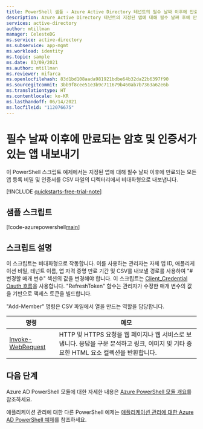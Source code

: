 ```yaml
---
title: PowerShell 샘플 - Azure Active Directory 테넌트의 필수 날짜 이후에 만료되는 비밀 및 인증서가 있는 앱을 내보냅니다.
description: Azure Active Directory 테넌트의 지정된 앱에 대해 필수 날짜 후에 만료되는 비밀 및 인증서가 있는 모든 앱을 내보내는 PowerShell 예제입니다.
services: active-directory
author: mtillman
manager: CelesteDG
ms.service: active-directory
ms.subservice: app-mgmt
ms.workload: identity
ms.topic: sample
ms.date: 03/09/2021
ms.author: mtillman
ms.reviewer: mifarca
ms.openlocfilehash: 83d1bd108aada981921bdbe64b32da22b6397f90
ms.sourcegitcommit: 3bb9f8cee51e3b9c711679b460ab7b7363a62e6b
ms.translationtype: HT
ms.contentlocale: ko-KR
ms.lasthandoff: 06/14/2021
ms.locfileid: "112076675"
---
```

# <a name="export-apps-with-secrets-and-certificates-expiring-beyond-the-required-date"></a>필수 날짜 이후에 만료되는 암호 및 인증서가 있는 앱 내보내기

이 PowerShell 스크립트 예제에서는 지정된 앱에 대해 필수 날짜 이후에 만료되는 모든 앱 등록 비밀 및 인증서를 CSV 파일의 디렉터리에서 비대화형으로 내보냅니다.

[!INCLUDE [quickstarts-free-trial-note](../../../../includes/quickstarts-free-trial-note.md)]

## <a name="sample-script"></a>샘플 스크립트

[!code-azurepowershell[main](~/powershell_scripts/application-management/export-apps-with-secrets-beyond-required.ps1 "Exports all apps with secrets and certificates expiring beyond the required date for the specified apps in your directory.")]

## <a name="script-explanation"></a>스크립트 설명

이 스크립트는 비대화형으로 작동합니다. 이를 사용하는 관리자는 자체 앱 ID, 애플리케이션 비밀, 테넌트 이름, 앱 자격 증명 만료 기간 및 CSV를 내보낼 경로를 사용하여 "#변경할 매개 변수" 섹션의 값을 변경해야 합니다.
이 스크립트는 [Client_Credential Oauth 흐름](../../develop/v2-oauth2-client-creds-grant-flow.md)을 사용합니다. "RefreshToken" 함수는 관리자가 수정한 매개 변수의 값을 기반으로 액세스 토큰을 빌드합니다.

"Add-Member" 명령은 CSV 파일에서 열을 만드는 역할을 담당합니다.

| 명령 | 메모 |
|---|---|
| [Invoke-WebRequest](/powershell/module/microsoft.powershell.utility/invoke-webrequest?view=powershell-7.1&preserve-view=true) | HTTP 및 HTTPS 요청을 웹 페이지나 웹 서비스로 보냅니다. 응답을 구문 분석하고 링크, 이미지 및 기타 중요한 HTML 요소 컬렉션을 반환합니다. |

## <a name="next-steps"></a>다음 단계

Azure AD PowerShell 모듈에 대한 자세한 내용은 [Azure PowerShell 모듈 개요](/powershell/azure/active-directory/overview)를 참조하세요.

애플리케이션 관리에 대한 다른 PowerShell 예제는 [애플리케이션 관리에 대한 Azure AD PowerShell 예제](../app-management-powershell-samples.md)를 참조하세요.
